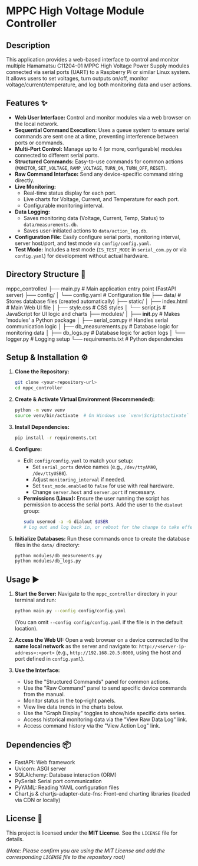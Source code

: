 # MPPC High Voltage Module Controller

## Description

This application provides a web-based interface to control and monitor multiple Hamamatsu C11204-01 MPPC High Voltage Power Supply modules connected via serial ports (UART) to a Raspberry Pi or similar Linux system. It allows users to set voltages, turn outputs on/off, monitor voltage/current/temperature, and log both monitoring data and user actions.

## Features ✨

* **Web User Interface:** Control and monitor modules via a web browser on the local network.
* **Sequential Command Execution:** Uses a queue system to ensure serial commands are sent one at a time, preventing interference between ports or commands.
* **Multi-Port Control:** Manage up to 4 (or more, configurable) modules connected to different serial ports.
* **Structured Commands:** Easy-to-use commands for common actions (`MONITOR`, `SET_VOLTAGE`, `RAMP_VOLTAGE`, `TURN_ON`, `TURN_OFF`, `RESET`).
* **Raw Command Interface:** Send any device-specific command string directly.
* **Live Monitoring:**
    * Real-time status display for each port.
    * Live charts for Voltage, Current, and Temperature for each port.
    * Configurable monitoring interval.
* **Data Logging:**
    * Saves monitoring data (Voltage, Current, Temp, Status) to `data/measurements.db`.
    * Saves user-initiated actions to `data/action_log.db`.
* **Configuration File:** Easily configure serial ports, monitoring interval, server host/port, and test mode via `config/config.yaml`.
* **Test Mode:** Includes a test mode (`IS_TEST_MODE` in `serial_com.py` or via `config.yaml`) for development without actual hardware.

## Directory Structure 📁

mppc_controller/
├── main.py                     # Main application entry point (FastAPI server)
├── config/
│   └── config.yaml             # Configuration file
├── data/                       # Stores database files (created automatically)
├── static/
│   ├── index.html              # Main Web UI file
│   ├── style.css               # CSS styles
│   └── script.js               # JavaScript for UI logic and charts
├── modules/
│   ├── __init__.py             # Makes 'modules' a Python package
│   ├── serial_com.py           # Handles serial communication logic
│   ├── db_measurements.py      # Database logic for monitoring data
│   ├── db_logs.py              # Database logic for action logs
│   └── logger.py               # Logging setup
└── requirements.txt            # Python dependencies

## Setup & Installation ⚙️

1.  **Clone the Repository:**
    ```bash
    git clone <your-repository-url>
    cd mppc_controller
    ```

2.  **Create & Activate Virtual Environment (Recommended):**
    ```bash
    python -m venv venv
    source venv/bin/activate  # On Windows use `venv\Scripts\activate`
    ```

3.  **Install Dependencies:**
    ```bash
    pip install -r requirements.txt
    ```

4.  **Configure:**
    * Edit `config/config.yaml` to match your setup:
        * Set `serial_ports` device names (e.g., `/dev/ttyAMA0`, `/dev/ttyUSB0`).
        * Adjust `monitoring_interval` if needed.
        * Set `test_mode.enabled` to `false` for use with real hardware.
        * Change `server.host` and `server.port` if necessary.
    * **Permissions (Linux):** Ensure the user running the script has permission to access the serial ports. Add the user to the `dialout` group:
        ```bash
        sudo usermod -a -G dialout $USER 
        # Log out and log back in, or reboot for the change to take effect.
        ```

5.  **Initialize Databases:**
    Run these commands once to create the database files in the `data/` directory:
    ```bash
    python modules/db_measurements.py
    python modules/db_logs.py
    ```

## Usage ▶️

1.  **Start the Server:**
    Navigate to the `mppc_controller` directory in your terminal and run:
    ```bash
    python main.py --config config/config.yaml
    ```
    (You can omit `--config config/config.yaml` if the file is in the default location).

2.  **Access the Web UI:**
    Open a web browser on a device connected to the **same local network** as the server and navigate to:
    `http://<server-ip-address>:<port>`
    (e.g., `http://192.168.20.5:8000`, using the host and port defined in `config.yaml`).

3.  **Use the Interface:**
    * Use the "Structured Commands" panel for common actions.
    * Use the "Raw Command" panel to send specific device commands from the manual.
    * Monitor status in the top-right panels.
    * View live data trends in the charts below.
    * Use the "Graph Display" toggles to show/hide specific data series.
    * Access historical monitoring data via the "View Raw Data Log" link.
    * Access command history via the "View Action Log" link.

## Dependencies 📦

* FastAPI: Web framework
* Uvicorn: ASGI server
* SQLAlchemy: Database interaction (ORM)
* PySerial: Serial port communication
* PyYAML: Reading YAML configuration files
* Chart.js & chartjs-adapter-date-fns: Front-end charting libraries (loaded via CDN or locally)

## License 📜

This project is licensed under the **MIT License**. See the `LICENSE` file for details.

*(Note: Please confirm you are using the MIT License and add the corresponding `LICENSE` file to the repository root)*

